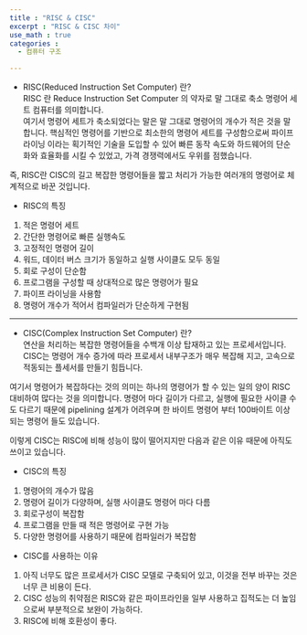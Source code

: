 ```yaml
---
title : "RISC & CISC"
excerpt : "RISC & CISC 차이"
use_math : true
categories :
  - 컴퓨터 구조

---
```


- RISC(Reduced Instruction Set Computer) 란?    
RISC 란 Reduce Instruction Set Computer 의 약자로 말 그대로 축소 명령어 세트 컴퓨터를 의미합니다.  
여기서 명령어 세트가 축소되었다는 말은 말 그대로 명령어의 개수가 적은 것을 말합니다. 핵심적인 명령어를 기반으로 최소한의 명령어 세트를 구성함으로써 파이프라이닝 이라는 획기적인 기술을 도입할 수 있어 빠른 동작 속도와 하드웨어의 단순화와 효율화를 시킬 수 있었고, 가격 경쟁력에서도 우위를 점했습니다.  

즉, RISC란 CISC의 길고 복잡한 명령어들을 짧고 처리가 가능한 여러개의 명령어로 체계적으로 바꾼 것입니다.

- RISC의 특징   

1. 적은 명령어 세트
2. 간단한 명령어로 빠른 실행속도
3. 고정적인 명령어 길이
4. 워드, 데이터 버스 크기가 동일하고 실행 사이클도 모두 동일
5. 회로 구성이 단순함
6. 프로그램을 구성할 때 상대적으로 많은 명령어가 필요
7. 파이프 라이닝을 사용함
8. 명령어 개수가 적어서 컴파일러가 단순하게 구현됨

---

- CISC(Complex Instruction Set Computer) 란?   
연산을 처리하는 복잡한 명령어들을 수백개 이상 탑재하고 있는 프로세서입니다. CISC는 명령어 개수 증가에 따라 프로세서 내부구조가 매우 복잡해 지고, 고속으로 적동되는 플세서를 만들기 힘듭니다.    

여기서 명령어가 복잡하다는 것의 의미는 하나의 명령어가 할 수 있는 일의 양이 RISC 대비하여 많다는 것을 의미합니다. 명령어 마다 길이가 다르고, 실행에 필요한 사이클 수도 다르기 때문에 pipelining 설계가 어려우며 한 바이트 명령어 부터 100바이트 이상되는 명령어 들도 있습니다.  



이렇게 CISC는 RISC에 비해 성능이 많이 떨어지지만 다음과 같은 이유 때문에 아직도 쓰이고 있습니다.   

- CISC의 특징  

1. 명령어의 개수가 많음  
2. 명령어 길이가 다양하며, 실행 사이클도 명령어 마다 다름  
3. 회로구성이 복잡함  
4. 프로그램을 만들 때 적은 명령어로 구현 가능  
5. 다양한 명령어를 사용하기 때문에 컴파일러가 복잡함  

- CISC를 사용하는 이유

1. 아직 너무도 많은 프로세서가 CISC 모델로 구축되어 있고, 이것을 전부 바꾸는 것은 너무 큰 비용이 든다.  
2. CISC 성능의 취약점은 RISC와 같은 파이프라인을 일부 사용하고 집적도는 더 높임으로써 부분적으로 보완이 가능하다.  
3. RISC에 비해 호환성이 좋다.  
